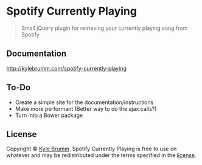 # Spotify Currently Playing

> Small jQuery plugin for retrieving your currently playing song from Spotify


## Documentation

http://kylebrumm.com/spotify-currently-playing

## To-Do

- Create a simple site for the documentation/instructions
- Make more performant (Better way to do the ajax calls?)
- Turn into a Bower package

## License

Copyright © [Kyle Brumm](http://kylebrumm.com). Spotify Currently Playing is free to use on whatever and may be redistributed under the terms specified in the [license](LICENSE.md).
